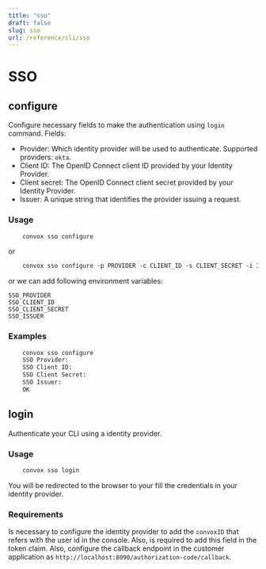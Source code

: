 ```yaml
---
title: "sso"
draft: false
slug: sso   
url: /reference/cli/sso
---
```

# SSO

## configure

Configure necessary fields to make the authentication using `login` command.
Fields: 
- Provider: Which identity provider will be used to authenticate. Supported providers: `okta`.
- Client ID: The OpenID Connect client ID provided by your Identity Provider.
- Client secret: The OpenID Connect client secret provided by your Identity Provider.
- Issuer: A unique string that identifies the provider issuing a request.

### Usage
```html
    convox sso configure
```

or

```html
    convox sso configure -p PROVIDER -c CLIENT_ID -s CLIENT_SECRET -i ISSUER
```

or we can add following environment variables:

```
SSO_PROVIDER
SSO_CLIENT_ID
SSO_CLIENT_SECRET
SSO_ISSUER
```

### Examples
```html
    convox sso configure
    SSO Provider: 
    SSO Client ID: 
    SSO Client Secret: 
    SSO Issuer: 
    OK
```

## login

Authenticate your CLI using a identity provider.

### Usage
```html
    convox sso login
```

You will be redirected to the browser to your fill the credentials in your identity provider.

### Requirements
Is necessary to configure the identity provider to add the `convoxID` that refers with the user id in the console. Also, is required to add this field in the token claim. 
Also, configure the callback endpoint in the customer application as `http://localhost:8090/authorization-code/callback`.